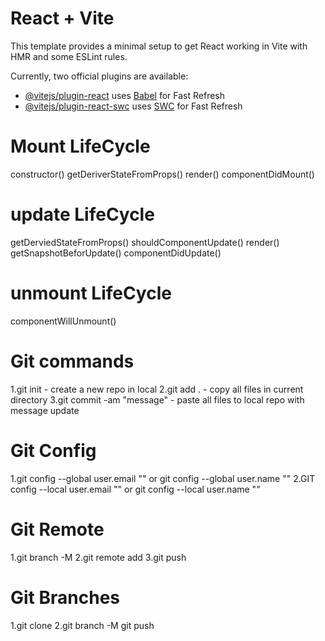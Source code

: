 # React + Vite

This template provides a minimal setup to get React working in Vite with HMR and some ESLint rules.

Currently, two official plugins are available:

- [@vitejs/plugin-react](https://github.com/vitejs/vite-plugin-react/blob/main/packages/plugin-react/README.md) uses [Babel](https://babeljs.io/) for Fast Refresh
- [@vitejs/plugin-react-swc](https://github.com/vitejs/vite-plugin-react-swc) uses [SWC](https://swc.rs/) for Fast Refresh

# Mount LifeCycle

constructor()
getDeriverStateFromProps()
render()
componentDidMount()

# update LifeCycle

getDerviedStateFromProps()
shouldComponentUpdate()
render()
getSnapshotBeforUpdate()
componentDidUpdate()

# unmount LifeCycle

componentWillUnmount()


# Git commands

1.git init - create a new repo in local
2.git add . - copy all files in current directory
3.git commit -am "message" - paste all files to local repo with message update

# Git Config
1.git config --global user.email "<email>" or git config --global user.name "<name>"
2.GIT config --local user.email "<email>" or git config --local user.name "<name>"

# Git Remote

1.git branch -M <branch-name>
2.git remote add <remote-name> <remote-url>
3.git push <remote-name> 

# Git Branches

1.git clone <git-url>
2.git branch -M <branch-name>
git push <remote-name> <branch-name>